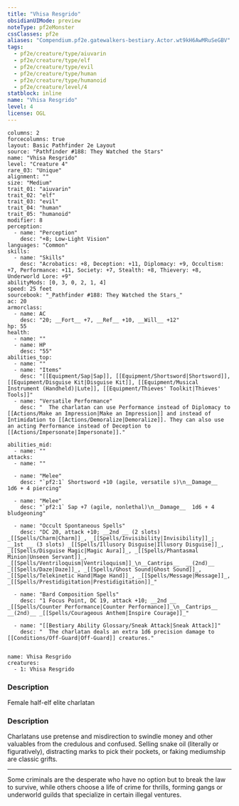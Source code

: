 ```yaml
---
title: "Vhisa Resgrido"
obsidianUIMode: preview
noteType: pf2eMonster
cssClasses: pf2e
aliases: "Compendium.pf2e.gatewalkers-bestiary.Actor.wt9kH6AwMRuSeGBV" 
tags:
  - pf2e/creature/type/aiuvarin
  - pf2e/creature/type/elf
  - pf2e/creature/type/evil
  - pf2e/creature/type/human
  - pf2e/creature/type/humanoid
  - pf2e/creature/level/4
statblock: inline
name: "Vhisa Resgrido"
level: 4
license: OGL
---
```


```statblock
columns: 2
forcecolumns: true
layout: Basic Pathfinder 2e Layout
source: "Pathfinder #188: They Watched the Stars"
name: "Vhisa Resgrido"
level: "Creature 4"
rare_03: "Unique"
alignment: ""
size: "Medium"
trait_01: "aiuvarin"
trait_02: "elf"
trait_03: "evil"
trait_04: "human"
trait_05: "humanoid"
modifier: 8
perception:
  - name: "Perception"
    desc: "+8; Low-Light Vision"
languages: "Common"
skills:
  - name: "Skills"
    desc: "Acrobatics: +8, Deception: +11, Diplomacy: +9, Occultism: +7, Performance: +11, Society: +7, Stealth: +8, Thievery: +8, Underworld Lore: +9"
abilityMods: [0, 3, 0, 2, 1, 4]
speed: 25 feet
sourcebook: "_Pathfinder #188: They Watched the Stars_"
ac: 20
armorclass:
  - name: AC
    desc: "20; __Fort__ +7, __Ref__ +10, __Will__ +12"
hp: 55
health:
  - name: ""
  - name: HP
    desc: "55"
abilities_top:
  - name: ""
  - name: "Items"
    desc: "[[Equipment/Sap|Sap]], [[Equipment/Shortsword|Shortsword]], [[Equipment/Disguise Kit|Disguise Kit]], [[Equipment/Musical Instrument (Handheld)|Lute]], [[Equipment/Thieves' Toolkit|Thieves' Tools]]"
  - name: "Versatile Performance"
    desc: "  The charlatan can use Performance instead of Diplomacy to [[Actions/Make an Impression|Make an Impression]] and instead of Intimidation to [[Actions/Demoralize|Demoralize]]. They can also use an acting Performance instead of Deception to [[Actions/Impersonate|Impersonate]]."

abilities_mid:
  - name: ""
attacks:
  - name: ""

  - name: "Melee"
    desc: "`pf2:1` Shortsword +10 (agile, versatile s)\n__Damage__  1d6 + 4 piercing"

  - name: "Melee"
    desc: "`pf2:1` Sap +7 (agile, nonlethal)\n__Damage__  1d6 + 4 bludgeoning"

  - name: "Occult Spontaneous Spells"
    desc: "DC 20, attack +10; __2nd __ (2 slots) _[[Spells/Charm|Charm]]_, _[[Spells/Invisibility|Invisibility]]_; __1st __ (3 slots) _[[Spells/Illusory Disguise|Illusory Disguise]]_, _[[Spells/Disguise Magic|Magic Aura]]_, _[[Spells/Phantasmal Minion|Unseen Servant]]_, _[[Spells/Ventriloquism|Ventriloquism]]_\n__Cantrips__  __(2nd)__ _[[Spells/Daze|Daze]]_, _[[Spells/Ghost Sound|Ghost Sound]]_, _[[Spells/Telekinetic Hand|Mage Hand]]_, _[[Spells/Message|Message]]_, _[[Spells/Prestidigitation|Prestidigitation]]_"

  - name: "Bard Composition Spells"
    desc: "1 Focus Point, DC 19, attack +10; __2nd __  _[[Spells/Counter Performance|Counter Performance]]_\n__Cantrips__  __(2nd)__ _[[Spells/Courageous Anthem|Inspire Courage]]_"

  - name: "[[Bestiary Ability Glossary/Sneak Attack|Sneak Attack]]"
    desc: "  The charlatan deals an extra 1d6 precision damage to [[Conditions/Off-Guard|Off-Guard]] creatures."
 
```

```encounter-table
name: Vhisa Resgrido
creatures:
  - 1: Vhisa Resgrido
```
### Description
Female half-elf elite charlatan

### Description
Charlatans use pretense and misdirection to swindle money and other valuables from the credulous and confused. Selling snake oil (literally or figuratively), distracting marks to pick their pockets, or faking mediumship are classic grifts.

* * *

Some criminals are the desperate who have no option but to break the law to survive, while others choose a life of crime for thrills, forming gangs or underworld guilds that specialize in certain illegal ventures.
